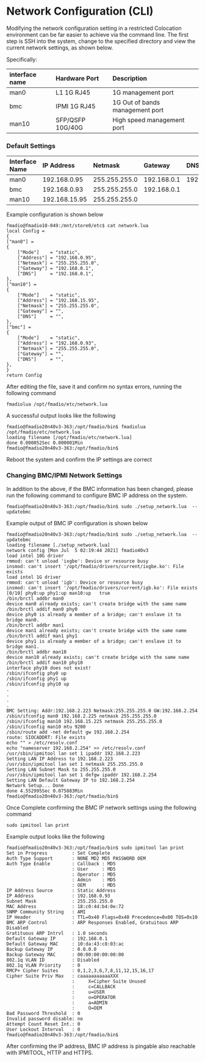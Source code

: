# Network Configuration \(CLI\)

Modifying the network configuration setting in a restricted Colocation environment can be far easier to achieve via the command line. The first step is SSH into the system, change to the specified directory and view the current network settings, as shown below. 

Specifically:

| interface name | Hardware Port | Description                                                  |
| :--- | :--- | :--- |
| man0 | L1 1G RJ45 | 1G management port |
| bmc | IPMI 1G RJ45 | 1G Out of bands management port |
| man10 | SFP/QSFP 10G/40G | High speed management port |



### Default Settings

| Interface Name | IP Address | Netmask | Gateway | DNS |
| :--- | :--- | :--- | :--- | :--- |
| man0 | 192.168.0.95 | 255.255.255.0 | 192.168.0.1 | 192.168.0.1 |
| bmc | 192.168.0.93 | 255.255.255.0 | 192.168.0.1 |  |
| man10 | 192.168.15.95 | 255.255.255.0 |  |  |

Example configuration is shown below

```text
fmadio@fmadio10-049:/mnt/store0/etc$ cat network.lua
local Config =
{
["man0"] =
{
    ["Mode"]    = "static",
    ["Address"] = "192.168.0.95",
    ["Netmask"] = "255.255.255.0",
    ["Gateway"] = "192.168.0.1",
    ["DNS"]     = "192.168.0.1",
},
["man10"] =
{
    ["Mode"]    = "static",
    ["Address"] = "192.168.15.95",
    ["Netmask"] = "255.255.255.0",
    ["Gateway"] = "",
    ["DNS"]     = "",
},
["bmc"] =
{
    ["Mode"]    = "static",
    ["Address"] = "192.168.0.93",
    ["Netmask"] = "255.255.255.0",
    ["Gateway"] = "",
    ["DNS"]     = "",
},
}
return Config
```

After editing the file, save it and confirm no syntax errors, running the following command

```text
fmadiolua /opt/fmadio/etc/network.lua
```

A successful output looks like the following

```text
fmadio@fmadio20n40v3-363:/opt/fmadio/bin$ fmadiolua /opt/fmadio/etc/network.lua
loading filename [/opt/fmadio/etc/network.lua]
done 0.000052Sec 0.000001Min
fmadio@fmadio20n40v3-363:/opt/fmadio/bin$
```

Reboot the system and confirm the IP settings are correct

### Changing BMC/IPMI Network Settings

In addition to the above, if the BMC information has been changed, please run the following command to configure BMC IP address on the system.

```text
fmadio@fmadio20n40v3-363:/opt/fmadio/bin$ sudo ./setup_network.lua  --updatebmc
```

Example output of BMC IP configuration is shown below

```text
fmadio@fmadio20n40v3-363:/opt/fmadio/bin$ sudo ./setup_network.lua  --updatebmc
loading filename [./setup_network.lua]
network config [Mon Jul  5 02:19:44 2021] fmadio40v3
load intel 10G driver
rmmod: can't unload 'ixgbe': Device or resource busy
insmod: can't insert '/opt/fmadio/drivers/current/ixgbe.ko': File exists
load intel 1G driver
rmmod: can't unload 'igb': Device or resource busy
insmod: can't insert '/opt/fmadio/drivers/current/igb.ko': File exists
[0/10] phy0:up phy1:up man10:up   true
/bin/brctl addbr man0
device man0 already exists; can't create bridge with the same name
/bin/brctl addif man0 phy0
device phy0 is already a member of a bridge; can't enslave it to bridge man0.
/bin/brctl addbr man1
device man1 already exists; can't create bridge with the same name
/bin/brctl addif man1 phy1
device phy1 is already a member of a bridge; can't enslave it to bridge man1.
/bin/brctl addbr man10
device man10 already exists; can't create bridge with the same name
/bin/brctl addif man10 phy10
interface phy10 does not exist!
/sbin/ifconfig phy0 up
/sbin/ifconfig phy1 up
/sbin/ifconfig phy10 up
.
.
.
.
BMC Setting: Addr:192.168.2.223 Netmask:255.255.255.0 GW:192.168.2.254
/sbin/ifconfig man0 192.168.2.225 netmask 255.255.255.0
/sbin/ifconfig man10 192.168.15.225 netmask 255.255.255.0
/sbin/ifconfig man10 mtu 9200
/sbin/route add -net default gw 192.168.2.254
route: SIOCADDRT: File exists
echo "" > /etc/resolv.conf
echo "nameserver 192.168.2.254" >> /etc/resolv.conf
/usr/sbin/ipmitool lan set 1 ipaddr 192.168.2.223
Setting LAN IP Address to 192.168.2.223
/usr/sbin/ipmitool lan set 1 netmask 255.255.255.0
Setting LAN Subnet Mask to 255.255.255.0
/usr/sbin/ipmitool lan set 1 defgw ipaddr 192.168.2.254
Setting LAN Default Gateway IP to 192.168.2.254
Network Setup... Done
done 4.552995Sec 0.075883Min
fmadio@fmadio20n40v3-363:/opt/fmadio/bin$

```

Once Complete confirming the BMC IP network settings using the following command

```text
sudo ipmitool lan print
```

Example output looks like the following

```text
fmadio@fmadio20n40v3-363:/opt/fmadio/bin$ sudo ipmitool lan print
Set in Progress         : Set Complete
Auth Type Support       : NONE MD2 MD5 PASSWORD OEM
Auth Type Enable        : Callback : MD5
                        : User     : MD5
                        : Operator : MD5
                        : Admin    : MD5
                        : OEM      : MD5
IP Address Source       : Static Address
IP Address              : 192.168.0.93
Subnet Mask             : 255.255.255.0
MAC Address             : 18:c0:4d:b4:0e:72
SNMP Community String   : AMI
IP Header               : TTL=0x40 Flags=0x40 Precedence=0x00 TOS=0x10
BMC ARP Control         : ARP Responses Enabled, Gratuitous ARP Disabled
Gratituous ARP Intrvl   : 1.0 seconds
Default Gateway IP      : 192.168.0.1
Default Gateway MAC     : 10:da:43:c8:03:ac
Backup Gateway IP       : 0.0.0.0
Backup Gateway MAC      : 00:00:00:00:00:00
802.1q VLAN ID          : Disabled
802.1q VLAN Priority    : 0
RMCP+ Cipher Suites     : 0,1,2,3,6,7,8,11,12,15,16,17
Cipher Suite Priv Max   : caaaaaaaaaaaXXX
                        :     X=Cipher Suite Unused
                        :     c=CALLBACK
                        :     u=USER
                        :     o=OPERATOR
                        :     a=ADMIN
                        :     O=OEM
Bad Password Threshold  : 0
Invalid password disable: no
Attempt Count Reset Int.: 0
User Lockout Interval   : 0
fmadio@fmadio20n40v3-363:/opt/fmadio/bin$
```

After confirming the IP address, BMC IP address is pingable also reachable with IPMITOOL, HTTP and HTTPS.

